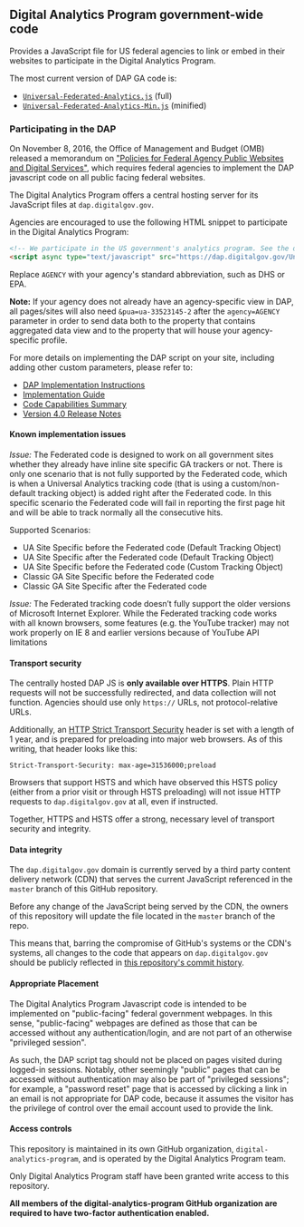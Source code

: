 ## Digital Analytics Program government-wide code

Provides a JavaScript file for US federal agencies to link or embed in their websites to participate in the Digital Analytics Program.

The most current version of DAP GA code is:

* [`Universal-Federated-Analytics.js`](Universal-Federated-Analytics.js) (full)
* [`Universal-Federated-Analytics-Min.js`](Universal-Federated-Analytics-Min.js) (minified)

### Participating in the DAP

On November 8, 2016, the Office of Management and Budget (OMB) released a memorandum on ["Policies for Federal Agency Public Websites and Digital Services"](https://www.whitehouse.gov/sites/default/files/omb/memoranda/2017/m-17-06.pdf), which requires federal agencies to implement the DAP javascript code on all public facing federal websites.

The Digital Analytics Program offers a central hosting server for its JavaScript files at `dap.digitalgov.gov`.

Agencies are encouraged to use the following HTML snippet to participate in the Digital Analytics Program:

```html
<!-- We participate in the US government's analytics program. See the data at analytics.usa.gov. -->
<script async type="text/javascript" src="https://dap.digitalgov.gov/Universal-Federated-Analytics-Min.js?agency=AGENCY" id="_fed_an_ua_tag"></script>
```

Replace `AGENCY` with your agency's standard abbreviation, such as DHS or EPA.

**Note:** If your agency does not already have an agency-specific view in DAP, all pages/sites will also need `&pua=ua-33523145-2` after the `agency=AGENCY` parameter in order to send data both to the property that contains aggregated data view and to the property that will house your agency-specific profile.

For more details on implementing the DAP script on your site, including adding other custom parameters, please refer to:
* [DAP Implementation Instructions](https://www.digitalgov.gov/services/dap/analytics-tool-instructions/)
* [Implementation Guide](https://github.com/digital-analytics-program/gov-wide-code/blob/master/documentation/GSA%20DAP%204.0%20-%20Quick%20Guide.pdf)
* [Code Capabilities Summary](https://github.com/digital-analytics-program/gov-wide-code/blob/master/documentation/GSA%20DAP%204.0%20-%20DAP%20Code%20Capabilities%20Summary%20and%20Reference.pdf)
* [Version 4.0 Release Notes](https://github.com/digital-analytics-program/gov-wide-code/blob/master/documentation/GSA%20DAP%204.0%20-%20Release%20Notes.pdf)

#### Known implementation issues

*Issue:* The Federated code is designed to work on all government sites whether
they already have inline site specific GA trackers or not. There is only one scenario
that is not fully supported by the Federated code, which is when a Universal
Analytics tracking code (that is using a custom/non-default tracking object) is added
right after the Federated code. In this specific scenario the Federated code will fail
in reporting the first page hit and will be able to track normally all the consecutive
hits.

Supported Scenarios:
* UA Site Specific before the Federated code (Default Tracking Object)
* UA Site Specific after the Federated code (Default Tracking Object)
* UA Site Specific before the Federated code (Custom Tracking Object)
* Classic GA Site Specific before the Federated code
* Classic GA Site Specific after the Federated code

*Issue:* The Federated tracking code doesn’t fully support the older versions of
Microsoft Internet Explorer. While the Federated tracking code works with all
known browsers, some features (e.g. the YouTube tracker) may not work properly
on IE 8 and earlier versions because of YouTube API limitations

#### Transport security

The centrally hosted DAP JS is **only available over HTTPS**. Plain HTTP requests will not be successfully redirected, and data collection will not function. Agencies should use only `https://` URLs, not protocol-relative URLs.

Additionally, an [HTTP Strict Transport Security](https://https.cio.gov/hsts/) header is set with a length of 1 year, and is prepared for preloading into major web browsers. As of this writing, that header looks like this:

```
Strict-Transport-Security: max-age=31536000;preload
```

Browsers that support HSTS and which have observed this HSTS policy (either from a prior visit or through HSTS preloading) will not issue HTTP requests to `dap.digitalgov.gov` at all, even if instructed.

Together, HTTPS and HSTS offer a strong, necessary level of transport security and integrity.

#### Data integrity

The `dap.digitalgov.gov` domain is currently served by a third party content delivery network (CDN) that serves the current JavaScript referenced in the `master` branch of this GitHub repository.

Before any change of the JavaScript being served by the CDN, the owners of this repository will update the file located in the `master` branch of the repo.

This means that, barring the compromise of GitHub's systems or the CDN's systems, all changes to the code that appears on `dap.digitalgov.gov` should be publicly reflected in [this repository's commit history](https://github.com/digital-analytics-program/gov-wide-code/commits/master).

#### Appropriate Placement

The Digital Analytics Program Javascript code is intended to be implemented on "public-facing" federal government webpages. In this sense, "public-facing" webpages are defined as those that can be accessed without any authentication/login, and are not part of an otherwise "privileged session".

As such, the DAP script tag should not be placed on pages visited during logged-in sessions. Notably, other seemingly "public" pages that can be accessed without authentication may also be part of "privileged sessions"; for example, a "password reset" page that is accessed by clicking a link in an email is not appropriate for DAP code, because it assumes the visitor has the privilege of control over the email account used to provide the link. 

#### Access controls

This repository is maintained in its own GitHub organization, `digital-analytics-program`, and is operated by the Digital Analytics Program team.

Only Digital Analytics Program staff have been granted write access to this repository.

**All members of the digital-analytics-program GitHub organization are required to have two-factor authentication enabled.**
